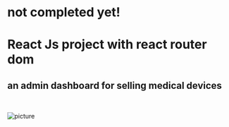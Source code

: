 # not completed yet!
# React Js project with react router dom
## an admin dashboard for selling medical devices
<br/>

![picture](https://github.com/KamyarGanjian/BitDigit-Website/assets/145255798/b2d508fc-fdc6-40fb-85e6-e8afba0ebcc5)
